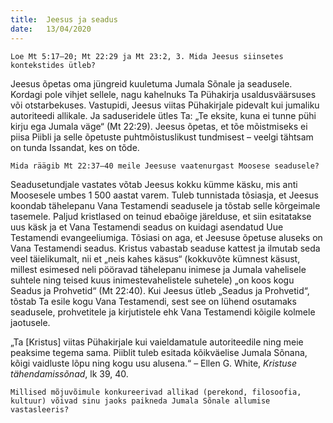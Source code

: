 ```yaml
---
title:  Jeesus ja seadus
date:   13/04/2020
---
```


`Loe Mt 5:17–20; Mt 22:29 ja Mt 23:2, 3. Mida Jeesus siinsetes kontekstides ütleb?`

Jeesus õpetas oma jüngreid kuuletuma Jumala Sõnale ja seadusele. Kordagi pole vihjet sellele, nagu kahelnuks Ta Pühakirja usaldusväärsuses või otstarbekuses. Vastupidi, Jeesus viitas Pühakirjale pidevalt kui jumaliku autoriteedi allikale. Ja saduseridele ütles Ta: „Te eksite, kuna ei tunne pühi kirju ega Jumala väge“ (Mt 22:29). Jeesus õpetas, et tõe mõistmiseks ei piisa Piibli ja selle õpetuste puhtmõistuslikust tundmisest – veelgi tähtsam on tunda Issandat, kes on tõde.

`Mida räägib Mt 22:37–40 meile Jeesuse vaatenurgast Moosese seadusele?`

Seadusetundjale vastates võtab Jeesus kokku kümme käsku, mis anti Moosesele umbes 1 500 aastat varem. Tuleb tunnistada tõsiasja, et Jeesus koondab tähelepanu Vana Testamendi seadusele ja tõstab selle kõrgeimale tasemele. Paljud kristlased on teinud ebaõige järelduse, et siin esitatakse uus käsk ja et Vana Testamendi seadus on kuidagi asendatud Uue Testamendi evangeeliumiga. Tõsiasi on aga, et Jeesuse õpetuse aluseks on Vana Testamendi seadus. Kristus vabastab seaduse kattest ja ilmutab seda veel täielikumalt, nii et „neis kahes käsus“ (kokkuvõte kümnest käsust, millest esimesed neli pööravad tähelepanu inimese ja Jumala vahelisele suhtele ning teised kuus inimestevahelistele suhetele) „on koos kogu Seadus ja Prohvetid“  (Mt 22:40). Kui Jeesus ütleb „Seadus ja Prohvetid“, tõstab Ta esile kogu Vana Testamendi, sest see on lühend osutamaks seadusele, prohvetitele ja kirjutistele ehk Vana Testamendi kõigile kolmele jaotusele.

„Ta [Kristus] viitas Pühakirjale kui vaieldamatule autoriteedile ning meie peaksime tegema sama. Piiblit tuleb esitada kõikväelise Jumala Sõnana, kõigi vaidluste lõpu ning kogu usu alusena.“ – Ellen G. White, _Kristuse tähendamissõnad_, lk 39, 40.

`Millised mõjuvõimule konkureerivad allikad (perekond, filosoofia, kultuur) võivad sinu jaoks paikneda Jumala Sõnale allumise vastasleeris?`
